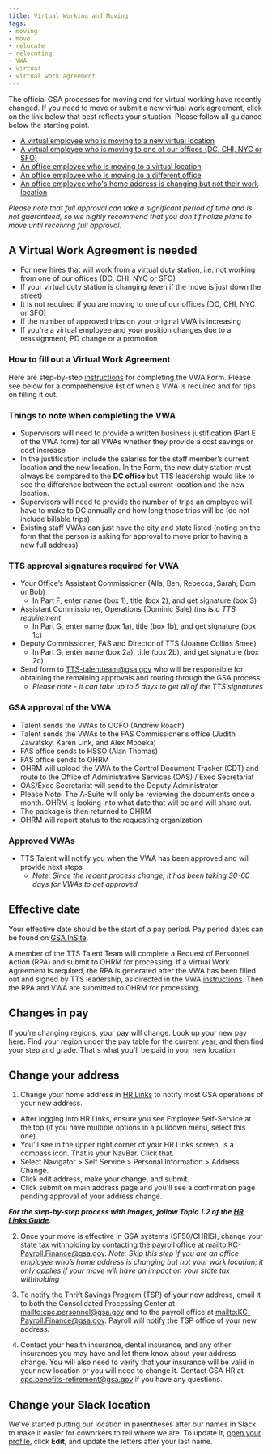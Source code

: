 ```yaml
---
title: Virtual Working and Moving
tags:
- moving
- move
- relocate
- relocating
- VWA
- virtual
- virtual work agreement
---
```


The official GSA processes for moving and for virtual working have recently changed.  If you need to move or submit a new virtual work agreement, click on the link below that best reflects your situation.  Please follow all guidance below the starting point.

* [A virtual employee who is moving to a new virtual location](/moving/#a-virtual-work-agreement-is-needed)
* [A virtual employee who is moving to one of our offices (DC, CHI, NYC or SFO)](/moving/#effective-date)
* [An office employee who is moving to a virtual location](/moving/#a-virtual-work-agreement-is-needed)
* [An office employee who is moving to a different office](/moving/#effective-date)
* [An office employee who's home address is changing but not their work location](/moving/#change-your-address)

*Please note that full approval can take a significant period of time and is not guaranteed, so we highly recommend that you don't finalize plans to move until receiving full approval.*

## A Virtual Work Agreement is needed

* For new hires that will work from a virtual duty station, i.e. not working from one of our offices (DC, CHI, NYC or SFO)
* If your virtual duty station is changing (even if the move is just down the street)
* It is not required if you are moving to one of our offices (DC, CHI, NYC or SFO)
* If the number of approved trips on your original VWA is increasing
* If you're a virtual employee and your position changes due to a reassignment, PD change or a promotion

### How to fill out a Virtual Work Agreement

Here are step-by-step [instructions](https://docs.google.com/document/d/1JCDZbABzjPWD7QPqA2tBnmvK1rs4QNFu_AUvTgjwqu4/edit) for completing the VWA Form.  Please see below for a comprehensive list of when a VWA is required and for tips on filling it out.  


### Things to note when completing the VWA

* Supervisors will need to provide a written business justification (Part E of the VWA form) for all VWAs whether they provide a cost savings or cost increase
* In the justification include the salaries for the staff member’s current location and the new location. In the Form, the new duty station must always be compared to the **DC office** but TTS leadership would like to see the difference between the actual current location and the new location.
* Supervisors will need to provide the number of trips an employee will have to make to DC annually and how long those trips will be (do not include billable trips).
* Existing staff VWAs can just have the city and state listed (noting on the form that the person is asking for approval to move prior to having a new full address)

### TTS approval signatures required for VWA

* Your Office’s Assistant Commissioner (Alla, Ben, Rebecca, Sarah, Dom or Bob)
  * In Part F, enter name (box 1), title (box 2), and get signature (box 3)
* Assistant Commissioner, Operations (Dominic Sale) *this is a TTS requirement*
  * In Part G, enter name (box 1a), title (box 1b), and get signature (box 1c)
* Deputy Commissioner, FAS and Director of TTS (Joanne Collins Smee)
  * In Part G, enter name (box 2a), title (box 2b), and get signature (box 2c)
* Send form to [TTS-talentteam@gsa.gov](mailto:TTS-talentteam@gsa.gov) who will be responsible for obtaining the remaining approvals and routing through the GSA process
  * *Please note - it can take up to 5 days to get all of the TTS signatures*

### GSA approval of the VWA

* Talent sends the VWAs to OCFO (Andrew Roach)
* Talent sends the VWAs to the FAS Commissioner’s office (Judith Zawatsky, Karen Link, and Alex Mobeka)
* FAS office sends to HSSO (Alan Thomas)
* FAS office sends to OHRM
* OHRM will upload the VWA to the Control Document Tracker (CDT) and route to the Office of Administrative Services (OAS) / Exec Secretariat
* OAS/Exec Secretariat will send to the Deputy Administrator
* Please Note:  The A-Suite will only be reviewing the documents once a month. OHRM is looking into what date that will be and will share out.  
* The package is then returned to OHRM
* OHRM will report status to the requesting organization

### Approved VWAs

* TTS Talent will notify you when the VWA has been approved and will provide next steps
  * *Note: Since the recent process change, it has been taking 30-60 days for VWAs to get approved*

## Effective date

Your effective date should be the start of a pay period. Pay period dates can be found on [GSA InSite](http://www.gsa.gov/portal/content/102507).

A member of the TTS Talent Team will complete a Request of Personnel Action (RPA) and submit to OHRM for processing.  If a Virtual Work Agreement is required, the RPA is generated after the VWA has been filled out and signed by TTS leadership, as directed in the VWA [instructions](https://docs.google.com/document/d/1JCDZbABzjPWD7QPqA2tBnmvK1rs4QNFu_AUvTgjwqu4/edit).  Then the RPA and VWA are submitted to OHRM for processing.  

## Changes in pay

If you’re changing regions, your pay will change. Look up your new pay [here](https://www.opm.gov/policy-data-oversight/pay-leave/salaries-wages/). Find your region under the pay table for the current year, and then find your step and grade. That's what you'll be paid in your new location.

## Change your address

1. Change your home address in [HR Links](https://corporateapps.gsa.gov/hr-links/) to notify most GSA operations of your new address.

  - After logging into HR Links, ensure you see Employee Self-Service at the top (if you have multiple options in a pulldown menu, select this one).
  - You'll see in the upper right corner of your HR Links screen, is a compass icon. That is your NavBar. Click that.
  - Select Navigator > Self Service > Personal Information > Address Change.
  - Click edit address, make your change, and submit.
  - Click submit on main address page and you'll see a confirmation page pending approval of your address change.

***For the step-by-step process with images, follow Topic 1.2 of the [HR Links Guide](https://drive.google.com/open?id=1aLbT84hNuwsjgHFmGYS3ggBviay8vh1_).***

2. Once your move is effective in GSA systems (SF50/CHRIS), change your state tax withholding by contacting the payroll office at <mailto:KC-Payroll.Finance@gsa.gov>.  *Note:  Skip this step if you are an office employee who’s home address is changing but not your work location; it only applies if your move will have an impact on your state tax withholding*

3. To notify the Thrift Savings Program (TSP) of your new address, email it to both the Consolidated Processing Center at <mailto:cpc.personnel@gsa.gov> and to the payroll office at <mailto:KC-Payroll.Finance@gsa.gov>. Payroll will notify the TSP office of your new address.

4. Contact your health insurance, dental insurance, and any other insurances you may have and let them know about your address change. You will also need to verify that your insurance will be valid in your new location or you will need to change it. Contact GSA HR at [cpc.benefits-retirement@gsa.gov](mailto:cpc.benefits-retirement@gsa.gov) if you have any questions.  

## Change your Slack location

We've started putting our location in parentheses after our names in Slack to make it easier for coworkers to tell where we are. To update it, [open your profile](https://gsa-tts.slack.com/account/profile), click **Edit**, and update the letters after your last name.
